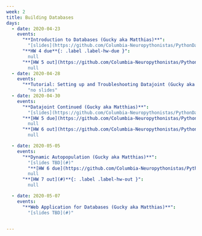 ```yaml
---
week: 2
title: Building Databases
days:
  - date: 2020-04-23
    events:
      "**Introduction to Databases (Gucky aka Matthias)**":
        "[slides](https://github.com/Columbia-Neuropythonistas/PythonDataCourse/tree/master/Lectures/Lecture5)"
      "**HW 4 due**{: .label .label-hw-due }":
        null
      "**[HW 5 out](https://github.com/Columbia-Neuropythonistas/PythonDataCourse/tree/master/Homeworks/HW5)**{: .label .label-hw-out }":
        null
  - date: 2020-04-28
    events:
      "**Tutorial: Setting up and Troubleshooting Datajoint (Gucky aka Matthias)**":
        "no slides"
  - date: 2020-04-30
    events:
      "**Datajoint Continued (Gucky aka Matthias)**":
        "[slides](https://github.com/Columbia-Neuropythonistas/PythonDataCourse/tree/master/Lectures/Lecture6)"
      "**[HW 5 due](https://github.com/Columbia-Neuropythonistas/PythonDataCourse/tree/master/Homeworks/HW5)**{: .label .label-hw-due }":
        null
      "**[HW 6 out](https://github.com/Columbia-Neuropythonistas/PythonDataCourse/tree/master/Homeworks/HW6)**{: .label .label-hw-out }":
        null

  - date: 2020-05-05
    events:
      "**Dynamic Autopopulation (Gucky aka Matthias)**":
        "[slides TBD](#)"
        "**[HW 6 due](https://github.com/Columbia-Neuropythonistas/PythonDataCourse/tree/master/Homeworks/HW5)**{: .label .label-hw-due }":
        null
      "**[HW 7 out](#)**{: .label .label-hw-out }":
        null

  - date: 2020-05-07
    events:
      "**Web Application for Databases (Gucky aka Matthias)**":
        "[slides TBD](#)"


---
```

